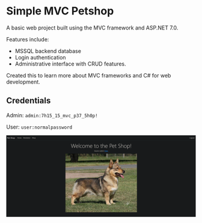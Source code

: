 # Simple MVC Petshop

A basic web project built using the MVC framework and ASP.NET 7.0.

Features include:
* MSSQL backend database
* Login authentication
* Administrative interface with CRUD features.

Created this to learn more about MVC frameworks and C# for web development.

## Credentials

Admin: `admin:7h15_15_mvc_p37_5h0p!`

User: `user:normalpassword`

![](assets/README-image.png)

